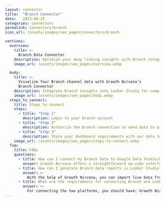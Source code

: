 ```yaml
---
layout: connector
title:  "Branch Connector"
date:   2023-08-15
categories: connectors
permalink: connectors/branch
icon_url: /assets/images/seo_pages/connectors/branch

sections:
  overview:
    title: >-
      Branch Data Connector
    description: Optimize your deep linking insights with Branch integration. Seamlessly merge Branch's data with Looker Studio's analytical prowess, unlocking insights into user journeys, conversion paths, and app performance.
    image_url: /assets/images/seo_pages/overview.webp

  body:
    title: >-
      Visualize Your Branch channel data with Growth Nirvana's
      Branch Connector
    description: Integrate Branch insights into Looker Studio for comprehensive deep linking analytics that guide your app strategies.
    image_url: /assets/images/seo_pages/body.webp
  steps_to_connect:
    title: Steps to connect
    steps:
      - title: "Step 1"
        description: Login to your Branch account
      - title: "Step 2"
        description: Authorize the Branch connection to send data to Growth Nirvana
      - title: "Step 3"
        description: Share your dashboard requirements with our data team. We will build the report for you.
    image_url: /assets/images/seo_pages/steps-to-connect.webp
  faq:
    title: FAQs
    questions:
      - title: How can I connect my Branch data to Google Data Studio/Looker Studio?
        answer: Growth Nirvana offers a straightforward no-code interface to connect to Branch data sources.
      - title: How can I generate Branch data reports in Looker Studio?
        answer: >-
          With the help of Growth Nirvana, you can import live data from Branch into Looker Studio. These data can be viewed in charts, tables, and dashboards to generate branded reports that can be shared instantly.
      - title: What are the requirements for connecting Branch and Looker Studio?
        answer: >-
          For connecting the two platforms, you should have: Growth Nirvana Account and Branch Ads Account
---
```

